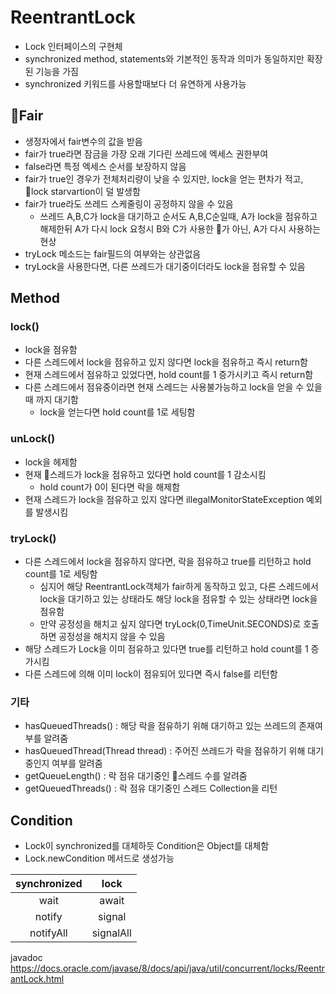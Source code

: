 # ReentrantLock
- Lock 인터페이스의 구현체
- synchronized method, statements와 기본적인 동작과 의미가 동일하지만 확장된 기능을 가짐
- synchronized 키워드를 사용할때보다 더 유연하게 사용가능

## Fair
- 생정자에서 fair변수의 값을 받음
- fair가 true라면 잠금을 가장 오래 기다린 쓰레드에 엑세스 권한부여
- false라면 특정 엑세스 순서를 보장하지 않음
- fair가 true인 경우가 전체처리량이 낮을 수 있지만, lock을 얻는 편차가 적고, lock starvartion이 덜 발생함
- fair가 true라도 쓰레드 스케줄링이 공정하지 않을 수 있음
	- 쓰레드 A,B,C가 lock을 대기하고 순서도 A,B,C순일때, A가 lock을 점유하고 해제한뒤 A가 다시 lock 요청시 B와 C가 사용한 가 아닌, A가 다시 사용하는 현상
- tryLock 메소드는 fair필드의 여부와는 상관없음
- tryLock을 사용한다면, 다른 쓰레드가 대기중이더라도 lock을 점유할 수 있음

## Method
### lock()
- lock을 점유함
- 다른 스레드에서 lock을 점유하고 있지 않다면 lock을 점유하고 즉시 return함
- 현재 스레드에서 점유하고 있었다면, hold count를 1 증가시키고 즉시 return함
- 다른 스레드에서 점유중이라면 현재 스레드는 사용불가능하고 lock을 얻을 수 있을때 까지 대기함
	- lock을 얻는다면 hold count를 1로 세팅함
### unLock()
- lock을 헤제함
- 현재 스레드가 lock을 점유하고 있다면 hold count를 1 감소시킴
	- hold count가 0이 된다면 락을 해제함
- 현재 스레드가 lock을 점유하고 있지 않다면 illegalMonitorStateException 예외를 발생시킴

### tryLock()
- 다른 스레드에서 lock을 점유하지 않다면, 락을 점유하고 true를 리턴하고 hold count를 1로 세팅함
	- 심지어 해당 ReentrantLock객체가 fair하게 동작하고 있고, 다른 스레드에서 lock을 대기하고 있는 상태라도 해당 lock을 점유할 수 있는 상태라면 lock을 점유함
	- 만약 공정성을 해치고 싶지 않다면 tryLock(0,TimeUnit.SECONDS)로 호출하면 공정성을 해치지 않을 수 있음
- 해당 스레드가 Lock을 이미 점유하고 있다면 true를 리턴하고 hold count를 1 증가시킴
- 다른 스레드에 의해 이미 lock이 점유되어 있다면 즉시 false를 리턴함

### 기타
- hasQueuedThreads() : 해당 락을 점유하기 위해 대기하고 있는 쓰레드의 존재여부를 알려줌
- hasQueuedThread(Thread thread) : 주어진 쓰레드가 락을 점유하기 위해 대기중인지 여부를 알려줌
- getQueueLength() : 락 점유 대기중인 스레드 수를 알려줌
- getQueuedThreads() : 락 점유 대기중인 스레드 Collection을 리턴

## Condition
- Lock이 synchronized를 대체하듯 Condition은 Object를 대체함
- Lock.newCondition 메서드로 생성가능

| synchronized | lock |
| :--: | :--: |
| wait | await |
| notify | signal |
| notifyAll | signalAll |

javadoc
https://docs.oracle.com/javase/8/docs/api/java/util/concurrent/locks/ReentrantLock.html
